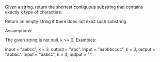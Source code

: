 Given a string, return the shortest contiguous substring that contains exactly k type of characters.

Return an empty string if there does not exist such substring.

Assumptions:

The given string is not null.
k >= 0.
Examples:

input = "aabcc", k = 3, output = "abc".
input = "aabbbcccc", k = 3, output = "abbbc".
input = "aabcc", k = 4, output = "".
